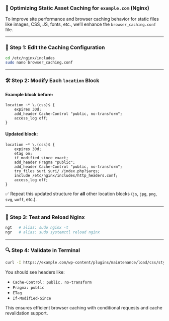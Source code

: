 ### 🎯 Optimizing Static Asset Caching for `example.com` (Nginx)

To improve site performance and browser caching behavior for static files like images, CSS, JS, fonts, etc., we’ll enhance the `browser_caching.conf` file.

---

### 📁 Step 1: Edit the Caching Configuration

```bash
cd /etc/nginx/includes
sudo nano browser_caching.conf
```

---

### 🛠️ Step 2: Modify Each `location` Block

#### Example block before:

```nginx
location ~* \.(css)$ {
    expires 30d;
    add_header Cache-Control "public, no-transform";
    access_log off;
}
```

#### Updated block:

```nginx
location ~* \.(css)$ {
    expires 30d;
    etag on;
    if_modified_since exact;
    add_header Pragma "public";
    add_header Cache-Control "public, no-transform";
    try_files $uri $uri/ /index.php?$args;
    include /etc/nginx/includes/http_headers.conf;
    access_log off;
}
```

✅ Repeat this updated structure for **all** other location blocks (`js`, `jpg`, `png`, `svg`, `woff`, etc.).

---

### 🧪 Step 3: Test and Reload Nginx

```bash
ngt   # alias: sudo nginx -t
ngr   # alias: sudo systemctl reload nginx
```

---

### 🔍 Step 4: Validate in Terminal

```bash
curl -I https://example.com/wp-content/plugins/maintenance/load/css/style.css
```

You should see headers like:

* `Cache-Control: public, no-transform`
* `Pragma: public`
* `ETag`
* `If-Modified-Since`

This ensures efficient browser caching with conditional requests and cache revalidation support.
